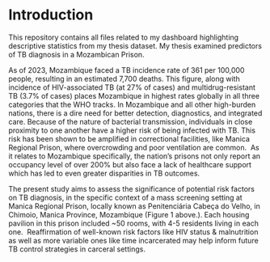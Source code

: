 # Introduction

This repository contains all files related to my dashboard highlighting
descriptive statistics from my thesis dataset. My thesis examined predictors of TB diagnosis in a Mozambican Prison.

As of 2023, Mozambique faced a TB incidence rate of 361 per 100,000 people, resulting in an estimated 7,700 deaths. This figure, along with incidence of HIV-associated TB (at 27% of cases) and multidrug-resistant TB (3.7% of cases) places Mozambique in highest rates globally in all three categories that the WHO tracks. In Mozambique and all other high-burden nations, there is a dire need for better detection, diagnostics, and integrated care. Because of the nature of bacterial transmission, individuals in close proximity to one another have a higher risk of being infected with TB. This risk has been shown to be amplified in correctional facilities, like Manica Regional Prison, where overcrowding and poor ventilation are common.  As it relates to Mozambique specifically, the nation’s prisons not only report an occupancy level of over 200% but also face a lack of healthcare support which has led to even greater disparities in TB outcomes. 

The present study aims to assess the significance of potential risk factors on TB diagnosis, in the specific context of a mass screening setting at Manica Regional Prison, locally known as Penitenciária Cabeça do Velho, in Chimoio, Manica Province, Mozambique (Figure 1 above.). Each housing pavilion in this prison included ~50 rooms, with 4-5 residents living in each one.  Reaffirmation of well-known risk factors like HIV status & malnutrition as well as more variable ones like time incarcerated may help inform future TB control strategies in carceral settings.  


